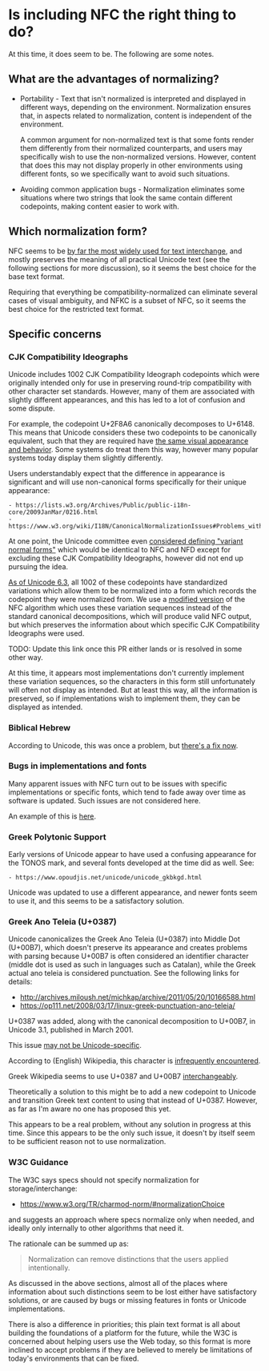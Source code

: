 # Is including NFC the right thing to do?

At this time, it does seem to be. The following are some notes.

## What are the advantages of normalizing?

 - Portability - Text that isn't normalized is interpreted and displayed in
   different ways, depending on the environment. Normalization ensures that, in
   aspects related to normalization, content is independent of the environment.

   A common argument for non-normalized text is that some fonts render them
   differently from their normalized counterparts, and users may specifically
   wish to use the non-normalized versions. However, content that does this may
   not display properly in other environments using different fonts, so we
   specifically want to avoid such situations.

 - Avoiding common application bugs - Normalization eliminates some situations
   where two strings that look the same contain different codepoints, making
   content easier to work with.

## Which normalization form?

NFC seems to be [by far the most widely used for text interchange], and mostly
preserves the meaning of all practical Unicode text (see the following sections
for more discussion), so it seems the best choice for the base text format.

Requiring that everything be compatibility-normalized can eliminate several
cases of visual ambiguity, and NFKC is a subset of NFC, so it seems the best
choice for the restricted text format.

[by far the most widely used for text interchange]: https://sites.google.com/site/macchiato/unicode/nfc-faq#TOC-How-much-text-is-already-NFC-

## Specific concerns

### CJK Compatibility Ideographs

Unicode includes 1002 CJK Compatibility Ideograph codepoints which were
originally intended only for use in preserving round-trip compatibility with
other character set standards. However, many of them are associated with
slightly different appearances, and this has led to a lot of confusion and some
dispute.

For example, the codepoint U+2F8A6 canonically decomposes to U+6148. This means
that Unicode considers these two codepoints to be canonically equivalent, such
that they are required have [the same visual appearance and behavior]. Some
systems do treat them this way, however many popular systems today display them
slightly differently.

[the same visual appearance and behavior]: https://unicode.org/reports/tr15/#Canon_Compat_Equivalence

Users understandably expect that the difference in appearance is significant and will
use non-canonical forms specifically for their unique appearance:

    - https://lists.w3.org/Archives/Public/public-i18n-core/2009JanMar/0216.html
    - https://www.w3.org/wiki/I18N/CanonicalNormalizationIssues#Problems_with_canonical_singletons

At one point, the Unicode committee even
[considered defining "variant normal forms"] which would be identical to NFC
and NFD except for excluding these CJK Compatibility Ideographs, however did
not end up pursuing the idea.

[considered defining "variant normal forms"]: https://www.unicode.org/review/pr-7b.html

[As of Unicode 6.3], all 1002 of these codepoints have standardized variations
which allow them to be normalized into a form which records the codepoint they
were normalized from. We use a [modified version] of the NFC algorithm
which uses these variation sequences instead of the standard canonical
decompositions, which will produce valid NFC output, but which preserves the
information about which specific CJK Compatibility Ideographs were used.

TODO: Update this link once this PR either lands or is resolved in some other way.

[modified version]: https://github.com/unicode-rs/unicode-normalization/pull/70

At this time, it appears most implementations don't currently implement these
variation sequences, so the characters in this form still unfortunately will
often not display as intended. But at least this way, all the information is
preserved, so if implementations wish to implement them, they can be displayed
as intended.

[As of Unicode 6.3]: http://www.unicode.org/versions/Unicode6.3.0/#Summary

### Biblical Hebrew

According to Unicode, this was once a problem, but [there's a fix now].

[there's a fix now]: https://unicode.org/faq/normalization.html#10

### Bugs in implementations and fonts

Many apparent issues with NFC turn out to be issues with specific
implementations or specific fonts, which tend to fade away over time
as software is updated. Such issues are not considered here.

An example of this is [here](https://phabricator.wikimedia.org/T7948).

### Greek Polytonic Support

Early versions of Unicode appear to have used a confusing appearance for the
TONOS mark, and several fonts developed at the time did as well. See:

    - https://www.opoudjis.net/unicode/unicode_gkbkgd.html

Unicode was updated to use a different appearance, and newer fonts seem to
use it, and this seems to be a satisfactory solution.

### Greek Ano Teleia (U+0387)

Unicode canonicalizes the Greek Ano Teleia (U+0387) into
Middle Dot (U+00B7), which doesn't preserve its appearance and
creates problems with parsing because U+00B7 is often considered
an identifier character (middle dot is used as such in languages
such as Catalan), while the Greek actual ano teleia is considered
punctuation. See the following links for details:

 - http://archives.miloush.net/michkap/archive/2011/05/20/10166588.html
 - https://op111.net/2008/03/17/linux-greek-punctuation-ano-teleia/

U+0387 was added, along with the canonical decomposition to U+00B7, in
Unicode 3.1, published in March 2001.

This issue [may not be Unicode-specific].

According to (English) Wikipedia, this character is [infrequently encountered].

Greek Wikipedia seems to use U+0387 and U+00B7 [interchangeably].

Theoretically a solution to this might be to add a new codepoint to Unicode
and transition Greek text content to using that instead of U+0387. However,
as far as I'm aware no one has proposed this yet.

This appears to be a real problem, without any solution in progress at
this time. Since this appears to be the only such issue, it doesn't
by itself seem to be sufficient reason not to use normalization.

[may not be Unicode-specific]: https://www.unicode.org/mail-arch/unicode-ml/y2004-m04/0218.html
[infrequently encountered]: https://en.wikipedia.org/wiki/Interpunct#Greek
[interchangeably]: https://el.wikipedia.org/wiki/%CE%86%CE%BD%CF%89_%CF%84%CE%B5%CE%BB%CE%B5%CE%AF%CE%B1

### W3C Guidance

The W3C says specs should not specify normalization for storage/interchange:

   - https://www.w3.org/TR/charmod-norm/#normalizationChoice

and suggests an approach where specs normalize only when needed, and ideally
only internally to other algorithms that need it.

The rationale can be summed up as:

> Normalization can remove distinctions that the users applied intentionally.

As discussed in the above sections, almost all of the places where information
about such distinctions seem to be lost either have satisfactory solutions,
or are caused by bugs or missing features in fonts or Unicode implementations.

There is also a difference in priorities; this plain text format is all about
building the foundations of a platform for the future, while the W3C is
concerned about helping users use the Web today, so this format is more
inclined to accept problems if they are believed to merely be limitations
of today's environments that can be fixed.
